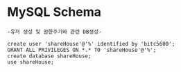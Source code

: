 # MySQL Schema

``` mysql
-유저 생성 및 권한주기와 관련 DB생성-

create user 'shareHouse'@'%' identified by 'bitc5600';
GRANT ALL PRIVILEGES ON *.* TO 'shareHouse'@'%';
create database shareHouse;
use shareHouse;
```



